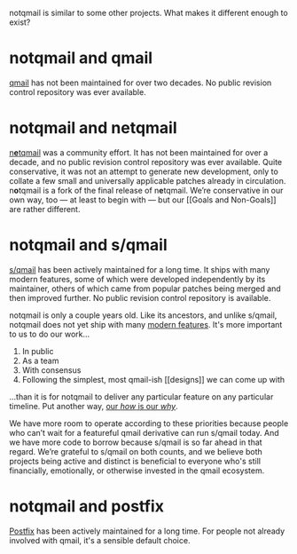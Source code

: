 notqmail is similar to some other projects. What makes it different enough to exist?

# notqmail and qmail

[qmail](https://cr.yp.to/qmail.html) has not been maintained for over two decades. No public revision control repository was ever available.

# notqmail and netqmail

[n**e**tqmail](http://netqmail.org/) was a community effort. It has not been maintained for over a decade, and no public revision control repository was ever available. Quite conservative, it was not an attempt to generate new development, only to collate a few small and universally applicable patches already in circulation. n**o**tqmail is a fork of the final release of n**e**tqmail. We’re conservative in our own way, too — at least to begin with — but our [[Goals and Non-Goals]] are rather different.

# notqmail and s/qmail

[s/qmail](https://www.fehcom.de/sqmail/sqmail.html) has been actively maintained for a long time. It ships with many modern features, some of which were developed independently by its maintainer, others of which came from popular patches being merged and then improved further. No public revision control repository is available.

notqmail is only a couple years old. Like its ancestors, and unlike s/qmail, notqmail does not yet ship with many [modern features](https://github.com/notqmail/notqmail/wiki/Feature-Wishlist). It's more important to us to do our work…

1. In public
2. As a team
3. With consensus
4. Following the simplest, most qmail-ish [[designs]] we can come up with

…than it is for notqmail to deliver any particular feature on any particular timeline. Put another way, [our _how_ is our _why_](https://github.com/notqmail/notqmail/wiki/Trust).

We have more room to operate according to these priorities because people who can’t wait for a featureful qmail derivative can run s/qmail today. And we have more code to borrow because s/qmail is so far ahead in that regard. We’re grateful to s/qmail on both counts, and we believe both projects being active and distinct is beneficial to everyone who's still financially, emotionally, or otherwise invested in the qmail ecosystem.

# notqmail and postfix

[Postfix](http://www.postfix.org/) has been actively maintained for a long time. For people not already involved with qmail, it's a sensible default choice.